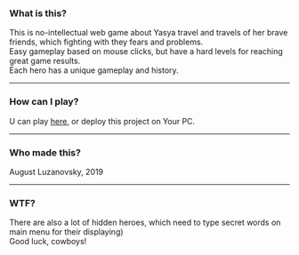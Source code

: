### What is this?   
This is no-intellectual web game about Yasya travel and travels of her brave friends, which
fighting with they fears and problems.   
Easy gameplay based on mouse clicks, but have a hard levels for reaching great game results.   
Each hero has a unique gameplay and history.   
***
### How can I play?
U can play [here](https://bringmetheaugust.github.io/yasya), or deploy this project on Your PC.
***
### Who made this?
August Luzanovsky, 2019
***
### WTF?
There are also a lot of hidden heroes, which need to type secret words on main menu for their displaying)   
Good luck, cowboys!
